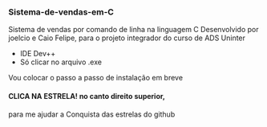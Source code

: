 ### Sistema-de-vendas-em-C
Sistema de vendas por comando de linha na  linguagem C
Desenvolvido por joelcio e Caio Felipe,
para o projeto integrador do curso de ADS Uninter 
* IDE Dev++
* Só clicar no arquivo .exe


Vou colocar o passo a passo de instalação em breve

#### CLICA NA ESTRELA! no canto direito superior,
para me ajudar a Conquista das estrelas do github

